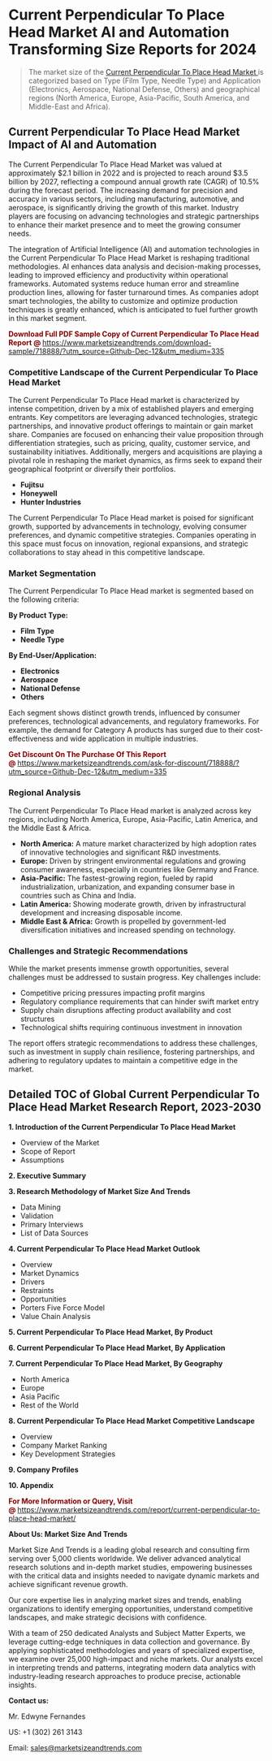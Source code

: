 <H1> Current Perpendicular To Place Head Market AI and Automation Transforming Size Reports for 2024</H1><blockquote><p>The market size of the <a href="https://www.marketsizeandtrends.com/download-sample/718888/?utm_source=Github-Dec-12&amp;utm_medium=335" target="_blank">Current Perpendicular To Place Head Market </a>is categorized based on Type (Film Type, Needle Type) and Application (Electronics, Aerospace, National Defense, Others) and geographical regions (North America, Europe, Asia-Pacific, South America, and Middle-East and Africa).</p></blockquote><p><h2>Current Perpendicular To Place Head Market Impact of AI and Automation</h2><p>The Current Perpendicular To Place Head Market was valued at approximately $2.1 billion in 2022 and is projected to reach around $3.5 billion by 2027, reflecting a compound annual growth rate (CAGR) of 10.5% during the forecast period. The increasing demand for precision and accuracy in various sectors, including manufacturing, automotive, and aerospace, is significantly driving the growth of this market. Industry players are focusing on advancing technologies and strategic partnerships to enhance their market presence and to meet the growing consumer needs.</p><p>The integration of Artificial Intelligence (AI) and automation technologies in the Current Perpendicular To Place Head Market is reshaping traditional methodologies. AI enhances data analysis and decision-making processes, leading to improved efficiency and productivity within operational frameworks. Automated systems reduce human error and streamline production lines, allowing for faster turnaround times. As companies adopt smart technologies, the ability to customize and optimize production techniques is greatly enhanced, which is anticipated to fuel further growth in this market segment.</p></p><p><strong><span style="color: #800000;">Download Full PDF Sample Copy of Current Perpendicular To Place Head Report @</span>&nbsp;</strong><a href="https://www.marketsizeandtrends.com/download-sample/718888/?utm_source=Github-Dec-12&amp;utm_medium=335">https://www.marketsizeandtrends.com/download-sample/718888/?utm_source=Github-Dec-12&amp;utm_medium=335</a></p><h3>Competitive Landscape of the Current Perpendicular To Place Head Market</h3><p>The Current Perpendicular To Place Head market is characterized by intense competition, driven by a mix of established players and emerging entrants. Key competitors are leveraging advanced technologies, strategic partnerships, and innovative product offerings to maintain or gain market share. Companies are focused on enhancing their value proposition through differentiation strategies, such as pricing, quality, customer service, and sustainability initiatives. Additionally, mergers and acquisitions are playing a pivotal role in reshaping the market dynamics, as firms seek to expand their geographical footprint or diversify their portfolios.</p><p><strong><p><ul><li>Fujitsu </li><li> Honeywell </li><li> Hunter Industries</p></li></ul></p></strong></p><p>The Current Perpendicular To Place Head market is poised for significant growth, supported by advancements in technology, evolving consumer preferences, and dynamic competitive strategies. Companies operating in this space must focus on innovation, regional expansions, and strategic collaborations to stay ahead in this competitive landscape.</p><h3>Market Segmentation</h3><p>The Current Perpendicular To Place Head market is segmented based on the following criteria:</p><p><strong>By Product Type:</strong></p><p><strong><p><ul><li>Film Type </li><li> Needle Type</p></li></ul></p></strong></p><p><strong>By End-User/Application:</strong></p><p><strong><p><ul><li>Electronics </li><li> Aerospace </li><li> National Defense </li><li> Others</p></li></ul></p></strong></p><p>Each segment shows distinct growth trends, influenced by consumer preferences, technological advancements, and regulatory frameworks. For example, the demand for Category A products has surged due to their cost-effectiveness and wide application in multiple industries.</p><p><strong><span style="color: #800000;">Get Discount On The Purchase Of This Report @&nbsp;</span></strong><a href="https://www.marketsizeandtrends.com/ask-for-discount/718888/?utm_source=Github-Dec-12&amp;utm_medium=335">https://www.marketsizeandtrends.com/ask-for-discount/718888/?utm_source=Github-Dec-12&amp;utm_medium=335</a></p><h3>Regional Analysis</h3><p>The Current Perpendicular To Place Head market is analyzed across key regions, including North America, Europe, Asia-Pacific, Latin America, and the Middle East &amp; Africa.</p><ul><li><strong>North America:</strong> A mature market characterized by high adoption rates of innovative technologies and significant R&amp;D investments.</li><li><strong>Europe:</strong> Driven by stringent environmental regulations and growing consumer awareness, especially in countries like Germany and France.</li><li><strong>Asia-Pacific:</strong> The fastest-growing region, fueled by rapid industrialization, urbanization, and expanding consumer base in countries such as China and India.</li><li><strong>Latin America:</strong> Showing moderate growth, driven by infrastructural development and increasing disposable income.</li><li><strong>Middle East &amp; Africa:</strong> Growth is propelled by government-led diversification initiatives and increased spending on technology.</li></ul><h3>Challenges and Strategic Recommendations</h3><p>While the market presents immense growth opportunities, several challenges must be addressed to sustain progress. Key challenges include:</p><ul><li>Competitive pricing pressures impacting profit margins</li><li>Regulatory compliance requirements that can hinder swift market entry</li><li>Supply chain disruptions affecting product availability and cost structures</li><li>Technological shifts requiring continuous investment in innovation</li></ul><p>The report offers strategic recommendations to address these challenges, such as investment in supply chain resilience, fostering partnerships, and adhering to regulatory updates to maintain a competitive edge in the market.</p><h2>Detailed TOC of Global Current Perpendicular To Place Head Market Research Report, 2023-2030</h2><p><strong>1. Introduction of the Current Perpendicular To Place Head Market</strong></p><ul><li>Overview of the Market</li><li>Scope of Report</li><li>Assumptions&nbsp;</li></ul><p><strong>2. Executive Summary</strong></p><p><strong>3. Research Methodology of <strong>Market Size And Trends</strong></strong></p><ul><li>Data Mining</li><li>Validation</li><li>Primary Interviews</li><li>List of Data Sources&nbsp;</li></ul><p><strong>4. Current Perpendicular To Place Head Market Outlook</strong></p><ul><li>Overview</li><li>Market Dynamics</li><li>Drivers</li><li>Restraints</li><li>Opportunities</li><li>Porters Five Force Model</li><li>Value Chain Analysis&nbsp;</li></ul><p><strong>5. Current Perpendicular To Place Head Market, By Product</strong></p><p><strong>6. Current Perpendicular To Place Head Market, By Application</strong></p><p><strong>7. Current Perpendicular To Place Head Market, By Geography</strong></p><ul><li>North America</li><li>Europe</li><li>Asia Pacific</li><li>Rest of the World&nbsp;</li></ul><p><strong>8. Current Perpendicular To Place Head Market Competitive Landscape</strong></p><ul><li>Overview</li><li>Company Market Ranking</li><li>Key Development Strategies&nbsp;</li></ul><p><strong>9. Company Profiles</strong></p><p><strong>10. Appendix</strong></p><p><strong><span style="color: #800000;">For More Information or Query, Visit @&nbsp;</span></strong><a href="https://www.marketsizeandtrends.com/report/current-perpendicular-to-place-head-market/">https://www.marketsizeandtrends.com/report/current-perpendicular-to-place-head-market/</a></p><p></p><p><strong>About Us:&nbsp;Market Size And Trends</strong></p><p>Market Size And Trends&nbsp;is a leading global research and consulting firm serving over 5,000 clients worldwide. We deliver advanced analytical research solutions and in-depth market studies, empowering businesses with the critical data and insights needed to navigate dynamic markets and achieve significant revenue growth.</p><p>Our core expertise lies in analyzing market sizes and trends, enabling organizations to identify emerging opportunities, understand competitive landscapes, and make strategic decisions with confidence.</p><p>With a team of 250 dedicated Analysts and Subject Matter Experts, we leverage cutting-edge techniques in data collection and governance. By applying sophisticated methodologies and years of specialized expertise, we examine over 25,000 high-impact and niche markets. Our analysts excel in interpreting trends and patterns, integrating modern data analytics with industry-leading research approaches to produce precise, actionable insights.</p><p><strong>Contact us:</strong></p><p>Mr. Edwyne Fernandes</p><p>US: +1 (302) 261 3143</p><p>Email: <a href="mailto:sales@marketsizeandtrends.com">sales@marketsizeandtrends.com</a>&nbsp;</p>
